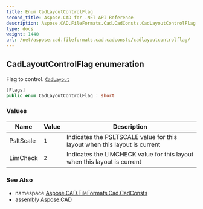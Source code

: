 ```yaml
---
title: Enum CadLayoutControlFlag
second_title: Aspose.CAD for .NET API Reference
description: Aspose.CAD.FileFormats.Cad.CadConsts.CadLayoutControlFlag enum. Flag to control. CadLayout
type: docs
weight: 1440
url: /net/aspose.cad.fileformats.cad.cadconsts/cadlayoutcontrolflag/
---
```

## CadLayoutControlFlag enumeration

Flag to control. [`CadLayout`](../../aspose.cad.fileformats.cad.cadobjects/cadlayout/)

```csharp
[Flags]
public enum CadLayoutControlFlag : short
```

### Values

| Name | Value | Description |
| --- | --- | --- |
| PsltScale | `1` | Indicates the PSLTSCALE value for this layout when this layout is current |
| LimCheck | `2` | Indicates the LIMCHECK value for this layout when this layout is current |

### See Also

* namespace [Aspose.CAD.FileFormats.Cad.CadConsts](../../aspose.cad.fileformats.cad.cadconsts/)
* assembly [Aspose.CAD](../../)


